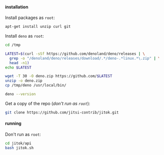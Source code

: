 #### installation

Install packages as `root`:

```bash
apt-get install unzip curl git
```

Install `deno` as `root`:

```bash
cd /tmp

LATEST=$(curl -sSf https://github.com/denoland/deno/releases | \
  grep -o "/denoland/deno/releases/download/.*/deno-.*linux.*\.zip" | \
  head -n1)
echo $LATEST

wget -T 30 -O deno.zip https://github.com/$LATEST
unzip -o deno.zip
cp /tmp/deno /usr/local/bin/

deno --version
```

Get a copy of the repo (_don't run as `root`_):

```bash
git clone https://github.com/jitsi-contrib/jitok.git
```

#### running

Don't run as `root`:

```bash
cd jitok/api
bash jitok.sh
```
